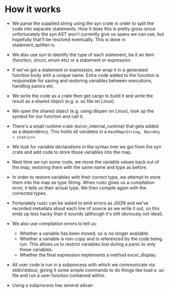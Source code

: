 # How it works

* We parse the supplied string using the syn crate in order to split the code
  into separate statements. How it does this is pretty gross since unfortunately
  the syn AST won't currently give us spans we can use, but hopefully that'll be
  resolved eventually. This is done in statement\_splitter.rs.

* We also use syn to identify the type of each statement, be it an item
  (function, struct, enum etc) or a statement or expression.
  
* If we've got a statement or expression, we wrap it in a generated function
  body with a unique name. Extra code added to the function is responsible for
  saving and restoring variables between executions, handling panics etc.
  
* We write the code as a crate then get cargo to build it and write the result
  as a shared object (e.g. a .so file on Linux).
  
* We open the shared object (e.g. using dlopen on Linux), look up the symbol for
  our function and call it.
  
* There's a small runtime crate (evcxr\_internal\_runtime) that gets added as a
  dependency. This holds all variables in a ```HashMap<String, Box<Any +
  static>>```.
  
* We look for variable declarations in the syntax tree we got from the syn crate
  and add code to store those variables into the map.
  
* Next time we run some code, we move the variable values back out of the map,
  restoring them with the same name and type as before.
  
* In order to restore variables with their correct type, we attempt to store
  them into the map as type String. When rustc gives us a compilation error, it
  tells us their actual type. We then compile again with the corrected types.

* Fortunately rustc can be asked to emit errors as JSON and we've recorded
  metadata about each line of source as we write it out, so this ends up less
  hacky than it sounds (although it's still obviously not ideal).

* We also use compilation errors to tell us:
  * Whether a variable has been moved, so is no longer available.
  * Whether a variable is non-copy and is referenced by the code being run. This
    allows us to restrict variables lost during a panic to only these variables.
  * Whether the final expression implements a method evcxr\_display.

* All user code is run in a subprocess with which we communicate via
  stdin/stdout, giving it some simple commands to do things like load a .so file
  and run a user function contained within.

* Using a subprocess has several advan